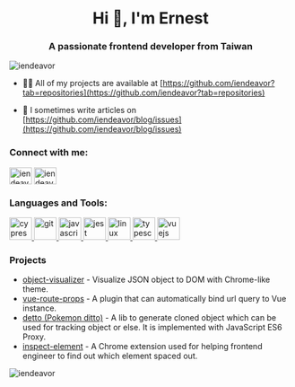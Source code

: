 <h1 align="center">Hi 👋, I'm Ernest</h1>
<h3 align="center">A passionate frontend developer from Taiwan</h3>

<p align="left"> <img src="https://komarev.com/ghpvc/?username=iendeavor&label=Profile%20views&color=0e75b6&style=flat" alt="iendeavor" /> </p>

- 👨‍💻 All of my projects are available at [https://github.com/iendeavor?tab=repositories](https://github.com/iendeavor?tab=repositories)

- 📝 I sometimes write articles on [https://github.com/iendeavor/blog/issues](https://github.com/iendeavor/blog/issues)

<h3 align="left">Connect with me:</h3>
<p align="left">
<a href="https://codesandbox.com/iendeavor" target="blank"><img align="center" src="https://cdn.jsdelivr.net/npm/simple-icons@3.0.1/icons/codesandbox.svg" alt="iendeavor" height="30" width="40" /></a>
<a href="https://www.leetcode.com/iendeavor" target="blank"><img align="center" src="https://cdn.jsdelivr.net/npm/simple-icons@3.0.1/icons/leetcode.svg" alt="iendeavor" height="30" width="40" /></a>
</p>

<h3 align="left">Languages and Tools:</h3>
<p align="left"> <a href="https://www.cypress.io" target="_blank"> <img src="https://raw.githubusercontent.com/simple-icons/simple-icons/6e46ec1fc23b60c8fd0d2f2ff46db82e16dbd75f/icons/cypress.svg" alt="cypress" width="40" height="40"/> </a> <a href="https://git-scm.com/" target="_blank"> <img src="https://www.vectorlogo.zone/logos/git-scm/git-scm-icon.svg" alt="git" width="40" height="40"/> </a> <a href="https://developer.mozilla.org/en-US/docs/Web/JavaScript" target="_blank"> <img src="https://devicons.github.io/devicon/devicon.git/icons/javascript/javascript-original.svg" alt="javascript" width="40" height="40"/> </a> <a href="https://jestjs.io" target="_blank"> <img src="https://www.vectorlogo.zone/logos/jestjsio/jestjsio-icon.svg" alt="jest" width="40" height="40"/> </a> <a href="https://www.linux.org/" target="_blank"> <img src="https://devicons.github.io/devicon/devicon.git/icons/linux/linux-original.svg" alt="linux" width="40" height="40"/> </a> <a href="https://www.typescriptlang.org/" target="_blank"> <img src="https://devicons.github.io/devicon/devicon.git/icons/typescript/typescript-original.svg" alt="typescript" width="40" height="40"/> </a> <a href="https://vuejs.org/" target="_blank"> <img src="https://devicons.github.io/devicon/devicon.git/icons/vuejs/vuejs-original-wordmark.svg" alt="vuejs" width="40" height="40"/> </a> </p>

<h3 align="left">Projects</h3>
<ul>
  <li>
    <a href="https://github.com/iendeavor/object-visualizer">object-visualizer</a> - Visualize JSON object to DOM with Chrome-like theme.
  </li>
  <li>
    <a href="https://github.com/iendeavor/vue-route-props">vue-route-props</a> - A plugin that can automatically bind url query to Vue instance.
  </li>
  <li>
    <a href="https://github.com/iendeavor/detto">detto (Pokemon ditto)</a> - A lib to generate cloned object which can be used for tracking object or else. It is implemented with JavaScript ES6 Proxy.
  </li>
  <li>
    <a href="https://chrome.google.com/webstore/detail/inspect-element/flgcpmeleoikcibkiaiindbcjeldcogp">inspect-element</a> - A Chrome extension used for helping frontend engineer to find out which element spaced out.
  </li>
</ul>

<p><img align="center" src="https://github-readme-stats.vercel.app/api/top-langs?username=iendeavor&show_icons=true&locale=en&layout=compact" alt="iendeavor" /></p>
